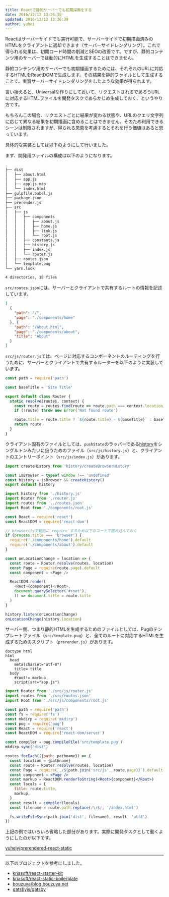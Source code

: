 ```yaml
---
title: Reactで静的サーバーでも初期描画をする
date: 2016/12/12 13:26:39
updated: 2016/12/12 13:26:39
author: yuhei
---
```

Reactはサーバーサイドでも実行可能で、サーバーサイドで初期描画済みのHTMLをクライアントに返却できます（サーバーサイドレンダリング）。これで得られる効果は、初期ロード時間の削減とSEOの改善です。ですが、静的コンテンツ用のサーバーでは動的にHTMLを生成することはできません。

<!-- more -->

静的コンテンツ用のサーバーでも初期描画するためには、それぞれのURLに対応するHTMLをReactDOMで生成します。その結果を静的ファイルとして生成することで、実質サーバーサイドレンダリングをしたような効果が得られます。

言い換えると、Universalな作りにしておいて、リクエストされるであろうURLに対応するHTMLファイルを開発タスクであらかじめ生成しておく、というやり方です。

もちろんこの場合、リクエストごとに結果が変わる状態や、URLのクエリ文字列に応じて異なる結果を初期描画に含めることはできません。そのため利用できるシーンは制限されますが、得られる恩恵を考慮するとそれを行う価値はあると思っています。

具体的な実装としては以下のようにして行いました。

まず、開発用ファイルの構成は以下のようになります。

```bash
.
├── dist
│   ├── about.html
│   ├── app.js
│   ├── app.js.map
│   └── index.html
├── gulpfile.babel.js
├── package.json
├── prerender.js
├── src
│   ├── js
│   │   ├── components
│   │   │   ├── about.js
│   │   │   ├── home.js
│   │   │   ├── link.js
│   │   │   └── root.js
│   │   ├── constants.js
│   │   ├── history.js
│   │   ├── index.js
│   │   └── router.js
│   ├── routes.json
│   └── template.pug
└── yarn.lock

4 directories, 18 files
```

`src/routes.json`には、サーバーとクライアントで共有するルートの情報を記述しています。

```json
[
  {
    "path": "/",
    "page": "./components/home"
  }, {
    "path": "/about.html",
    "page": "./components/about",
    "title": "About"
  }
]
```

`src/js/router.js`では、ページに対応するコンポーネントのルーティングを行うために、サーバーとクライアントで共有するルーターを以下のように実装しています。

```jsx
const path = require('path')

const baseTitle = 'Site Title'

export default class Router {
  static resolve(routes, context) {
    const route = routes.find(route => route.path === context.location)
    if (!route) throw new Error('Not found route')

    route.title = route.title ? `${route.title} - ${baseTitle}` : baseTitle
    return route
  }
}
```

クライアント固有のファイルとしては、`pushState`のラッパーである[history](https://github.com/mjackson/history)をシングルトンみたいに扱うためのファイル（`src/js/history.js`）と、クライアントのエントリーポイント（`src/js/index.js`）があります。

```jsx
import createHistory from 'history/createBrowserHistory'

const isBrowser = typeof window !== 'undefined'
const history = isBrowser && createHistory()
export default history
```

```javascript
import history from './history.js'
import Router from './router.js'
import routes from '../routes.json'
import Root from './components/root.js'

const React = require('react')
const ReactDOM = require('react-dom')

// browserifyで動的に`require`するため以下のコードで読み込んでおく
if (process.title === 'browser') {
  require('./components/home').default
  require('./components/about').default
}

const onLocationChange = location => {
  const route = Router.resolve(routes, location)
  const Page = require(route.page).default
  const component = <Page />

  ReactDOM.render(
    <Root>{component}</Root>,
    document.querySelector('#root'),
    () => document.title = route.title
  )
}

history.listen(onLocationChange)
onLocationChange(history.location)
```

サーバー側、つまり静的HTMLを生成するためのファイルとしては、Pugのテンプレートファイル（`src/template.pug`）と、全てのルートに対応するHTMLを生成するためのスクリプト（`prerender.js`）があります。

```jade
doctype html
html
  head
    meta(charset="utf-8")
    title= title
  body
    #root!= markup
    script(src="app.js")
```

```jsx
import Router from './src/js/router.js'
import routes from './src/routes.json'
import Root from './src/js/components/root.js'

const path = require('path')
const fs = require('fs')
const mkdirp = require('mkdirp')
const pug = require('pug')
const React = require('react')
const ReactDOM = require('react-dom/server')

const compiler = pug.compileFile('src/template.pug')
mkdirp.sync('dist')

routes.forEach(({path: pathname}) => {
  const location = {pathname}
  const route = Router.resolve(routes, location)
  const Page = require(`./${path.join('src/js', route.page)}`).default
  const component = <Page />
  const markup = ReactDOM.renderToString(<Root>{component}</Root>)
  const locals = {
    title: route.title,
    markup,
  }
  const result = compiler(locals)
  const filename = route.path.replace(/\/$/, '/index.html')

  fs.writeFileSync(path.join('dist', filename), result, 'utf8')
})
```

上記の例ではいろいろ省略した部分があります。実際に開発タスクとして動くようにしたのが以下です。

[yuheiy/prerendered-react-static](https://github.com/yuheiy/prerendered-react-static)

---

以下のプロジェクトを参考にしました。

- [kriasoft/react-starter-kit](https://github.com/kriasoft/react-starter-kit)
- [kriasoft/react-static-boilerplate](https://github.com/kriasoft/react-static-boilerplate)
- [bouzuya/blog.bouzuya.net](https://github.com/bouzuya/blog.bouzuya.net)
- [gatsbyjs/gatsby](https://github.com/gatsbyjs/gatsby)
